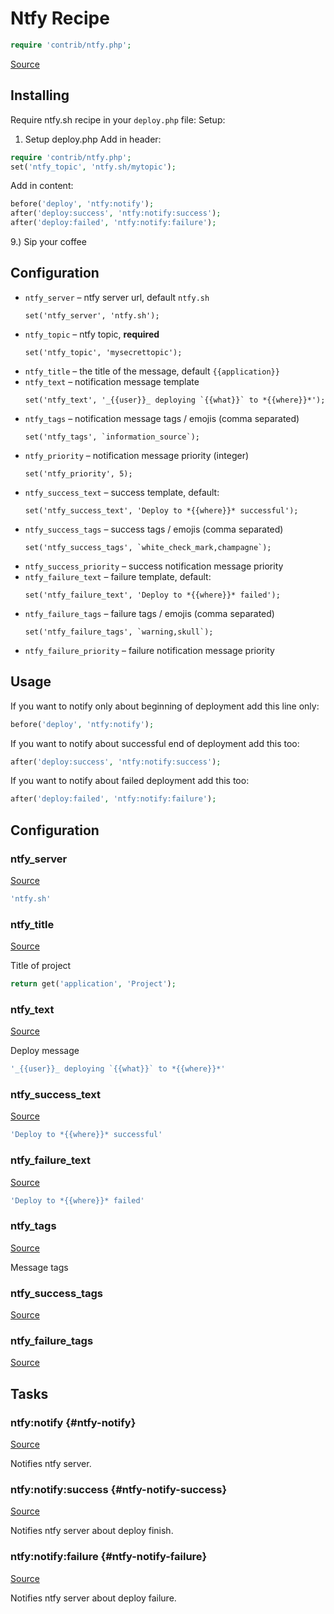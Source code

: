 <!-- DO NOT EDIT THIS FILE! -->
<!-- Instead edit contrib/ntfy.php -->
<!-- Then run bin/docgen -->

# Ntfy Recipe

```php
require 'contrib/ntfy.php';
```

[Source](/contrib/ntfy.php)



## Installing
Require ntfy.sh recipe in your `deploy.php` file:
Setup:
1. Setup deploy.php
    Add in header:
```php
require 'contrib/ntfy.php';
set('ntfy_topic', 'ntfy.sh/mytopic');
```
Add in content:
```php
before('deploy', 'ntfy:notify');
after('deploy:success', 'ntfy:notify:success');
after('deploy:failed', 'ntfy:notify:failure');
```
9.) Sip your coffee
## Configuration
- `ntfy_server` – ntfy server url, default `ntfy.sh`
  ```
  set('ntfy_server', 'ntfy.sh');
  ```
- `ntfy_topic` – ntfy topic, **required**
  ```
  set('ntfy_topic', 'mysecrettopic');
  ```
- `ntfy_title` – the title of the message, default `{{application}}`
- `ntfy_text` – notification message template
  ```
  set('ntfy_text', '_{{user}}_ deploying `{{what}}` to *{{where}}*');
  ```
- `ntfy_tags` – notification message tags / emojis (comma separated)
  ```
  set('ntfy_tags', `information_source`);
  ```
- `ntfy_priority` – notification message priority (integer)
  ```
  set('ntfy_priority', 5);
  ```
- `ntfy_success_text` – success template, default:
  ```
  set('ntfy_success_text', 'Deploy to *{{where}}* successful');
  ```
- `ntfy_success_tags` – success tags / emojis (comma separated)
  ```
  set('ntfy_success_tags', `white_check_mark,champagne`);
  ```
- `ntfy_success_priority` – success notification message priority
- `ntfy_failure_text` – failure template, default:
  ```
  set('ntfy_failure_text', 'Deploy to *{{where}}* failed');
  ```
- `ntfy_failure_tags` – failure tags / emojis (comma separated)
  ```
  set('ntfy_failure_tags', `warning,skull`);
  ```
- `ntfy_failure_priority` – failure notification message priority
## Usage
If you want to notify only about beginning of deployment add this line only:
```php
before('deploy', 'ntfy:notify');
```
If you want to notify about successful end of deployment add this too:
```php
after('deploy:success', 'ntfy:notify:success');
```
If you want to notify about failed deployment add this too:
```php
after('deploy:failed', 'ntfy:notify:failure');
```


## Configuration
### ntfy_server
[Source](https://github.com/deployphp/deployer/blob/master/contrib/ntfy.php#L90)



```php title="Default value"
'ntfy.sh'
```


### ntfy_title
[Source](https://github.com/deployphp/deployer/blob/master/contrib/ntfy.php#L93)

Title of project

```php title="Default value"
return get('application', 'Project');
```


### ntfy_text
[Source](https://github.com/deployphp/deployer/blob/master/contrib/ntfy.php#L98)

Deploy message

```php title="Default value"
'_{{user}}_ deploying `{{what}}` to *{{where}}*'
```


### ntfy_success_text
[Source](https://github.com/deployphp/deployer/blob/master/contrib/ntfy.php#L99)



```php title="Default value"
'Deploy to *{{where}}* successful'
```


### ntfy_failure_text
[Source](https://github.com/deployphp/deployer/blob/master/contrib/ntfy.php#L100)



```php title="Default value"
'Deploy to *{{where}}* failed'
```


### ntfy_tags
[Source](https://github.com/deployphp/deployer/blob/master/contrib/ntfy.php#L103)

Message tags



### ntfy_success_tags
[Source](https://github.com/deployphp/deployer/blob/master/contrib/ntfy.php#L104)





### ntfy_failure_tags
[Source](https://github.com/deployphp/deployer/blob/master/contrib/ntfy.php#L105)






## Tasks

### ntfy\:notify {#ntfy-notify}
[Source](https://github.com/deployphp/deployer/blob/master/contrib/ntfy.php#L108)

Notifies ntfy server.




### ntfy\:notify\:success {#ntfy-notify-success}
[Source](https://github.com/deployphp/deployer/blob/master/contrib/ntfy.php#L126)

Notifies ntfy server about deploy finish.




### ntfy\:notify\:failure {#ntfy-notify-failure}
[Source](https://github.com/deployphp/deployer/blob/master/contrib/ntfy.php#L144)

Notifies ntfy server about deploy failure.




